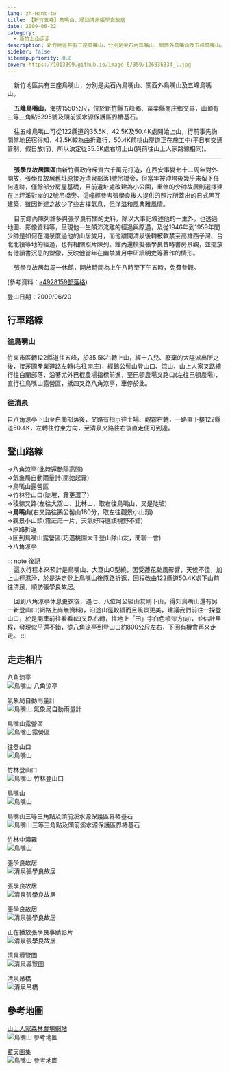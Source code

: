 ```yaml
---
lang: zh-Hant-tw
title: 【新竹五峰】鳥嘴山、順訪清泉張學良故居
date: 2009-06-22
category: 
  - 新竹上山走走
description: 新竹地區共有三座鳥嘴山，分別是尖石內鳥嘴山、關西外鳥嘴山及五峰鳥嘴山。 五峰鳥嘴山，海拔1550公尺，位於新竹縣五峰鄉、苗栗縣南庄鄉交界，山頂有三等三角點6295號及頭前溪水源保護區界樁基石。 往五峰鳥嘴山可從122縣道的35.5K、42.5K及50.4K處開始上山，行前事先詢問當地民宿得知，42.5K較為曲折難行，50.4K前桃山隧道正在施工中(平日有交通管制，假日放行)，所以決定從35.5K處右切上山(與前往山上人家路線相同)。
sidebar: false
sitemap.priority: 0.8
cover: https://1013399.github.io/image-6/359/126836334_l.jpg
---
```


    新竹地區共有三座鳥嘴山，分別是尖石內鳥嘴山、關西外鳥嘴山及五峰鳥嘴山。  

    **五峰鳥嘴山**，海拔1550公尺，位於新竹縣五峰鄉、苗栗縣南庄鄉交界，山頂有三等三角點6295號及頭前溪水源保護區界樁基石。  

    往五峰鳥嘴山可從122縣道的35.5K、42.5K及50.4K處開始上山，行前事先詢問當地民宿得知，42.5K較為曲折難行，50.4K前桃山隧道正在施工中(平日有交通管制，假日放行)，所以決定從35.5K處右切上山(與前往山上人家路線相同)。 

<!-- more -->
----

    **張學良故居園區**由新竹縣政府斥資六千萬元打造，在西安事變七十二周年對外開放，張學良故居舊址原接近清泉部落1號吊橋旁，但當年被沖垮後幾乎未留下任何遺跡，僅餘部分房屋基礎，目前遺址處改建為小公園，重修的少帥故居則選擇建在上坪溪對岸的2號吊橋旁。這幢經參考張學良後人提供的照片所蓋出的日式黑瓦建築，雖因新建之故少了些古樸氣息，但洋溢和風典雅風情。  

    目前館內陳列許多與張學良有關的史料，除以大事記敘述他的一生外，也透過地圖、影像資料等，呈現他一生顛沛流離的經過與際遇，及從1946年到1959年間少帥是如何在清泉度過他的山居歲月，而他離開清泉後轉被軟禁至高雄西子灣、台北北投等地的經過，也有相關照片陳列。館內還模擬張學良昔時書房景觀，並擺放有他讀書沉思的塑像，反映他當年在幽禁歲月中研讀明史等著作的情形。

    張學良故居每周一休館，開放時間為上午八時至下午五時，免費參觀。

(參考資料：[a4928159部落格](http://www.wretch.cc/blog/a4928159/25809951))

登山日期：2009/06/20

## 行車路線
### 往鳥嘴山  
竹東市區轉122縣道往五峰，於35.5K右轉上山，經十八兒、廢棄的大隘派出所之後，接茅圃產業道路左轉(右往南庄)，經鵝公髻山登山口、涼山、山上人家叉路續行往白蘭部落，沿著尤外巴棍農場指標前進，至巴頓農場叉路口(左往巴頓農場)，直行往鳥嘴山露營區，抵四叉路八角涼亭，車停於此。  

### 往清泉  
自八角涼亭下山至白蘭部落後，叉路有指示往土場、觀霧右轉，一路直下接122縣道50.4K，左轉往竹東方向，至清泉叉路往右後直走便可到達。

## 登山路線
→八角涼亭(此時還艷陽高照)  
→氣象局自動雨量計(開始起霧)  
→鳥嘴山露營區  
→竹林登山口(陡坡，霧更濃了)  
→稜線叉路(左往大窩山、比林山，取右往鳥嘴山，又是陡坡)  
→**鳥嘴山**(右叉路往鵝公髻山180分，取左往觀景小山頭)  
→觀景小山頭(霧茫茫一片，天氣好時應該視野不錯)  
→原路折返  
→回到鳥嘴山露營區(巧遇桃園大千登山隊山友，閒聊一會)  
→八角涼亭

::: note 後記  
    這次行程本來預計是鳥嘴山、大窩山O型繞，因受蓮花颱風影響，天候不佳，加上山徑濕滑，於是決定登上鳥嘴山後原路折返，回程改由122縣道50.4K處下山前往清泉，順訪張學良故居。  

    回到八角涼亭休息更衣後，遇七、八位阿公級山友剛下山，得知鳥嘴山還有另一新登山口(網路上尚無資料)，沿途山徑較緩而且風景更美，建議我們前往一探登山口，於是開車前往看看(四叉路右轉，往地上「田」字白色噴漆方向)，並估計里程，發現似乎還不錯，從八角涼亭到登山口約800公尺左右，下回有機會再來走走。
:::

## 走走相片
八角涼亭  
![鳥嘴山 八角涼亭](https://1013399.github.io/image-6/359/126836313_l.jpg)

氣象局自動雨量計  
![鳥嘴山 氣象局自動雨量計](https://1013399.github.io/image-6/359/126836322_l.jpg)

鳥嘴山露營區  
![鳥嘴山露營區](https://1013399.github.io/image-6/359/126836334_l.jpg)

往登山口  
![鳥嘴山](https://1013399.github.io/image-6/359/126836339_l.jpg)

竹林登山口  
![鳥嘴山 竹林登山口](https://1013399.github.io/image-6/359/126836344_l.jpg)

鳥嘴山  
![鳥嘴山](https://1013399.github.io/image-6/359/126836350_l.jpg)

鳥嘴山三等三角點及頭前溪水源保護區界樁基石  
![鳥嘴山三等三角點及頭前溪水源保護區界樁基石](https://1013399.github.io/image-6/359/126836425_l.jpg)

竹林中濃霧  
![鳥嘴山](https://1013399.github.io/image-6/359/126836429_l.jpg)

張學良故居  
![清泉張學良故居](https://1013399.github.io/image-6/359/126836449_l.jpg)

張學良故居  
![清泉張學良故居](https://1013399.github.io/image-6/359/126836577_l.jpg)

張學良故居  
![清泉張學良故居](https://1013399.github.io/image-6/359/126836579_l.jpg)

正在播放張學良事蹟影片  
![清泉張學良故居](https://1013399.github.io/image-6/359/126836582_l.jpg)

清泉導覽圖  
![清泉導覽圖](https://1013399.github.io/image-6/359/126836593_l.jpg)

清泉吊橋  
![清泉吊橋](https://1013399.github.io/image-6/359/126836670_l.jpg)

## 參考地圖
[山上人家森林農場網站](http://www.forest-park.biz/news/data/map12.jpg)  
![鳥嘴山 參考地圖](https://1013399.github.io/image-6/359/121692031_l.jpg)

[藍天圖集](http://www.keepon.com.tw/ActiveSite/Article/One.asp?ArticleID=7012)  
![鳥嘴山 參考地圖](https://1013399.github.io/image-6/359/126836779_l.jpg)